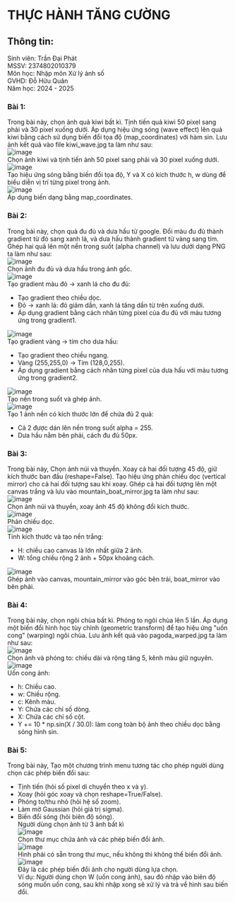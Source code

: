 # THỰC HÀNH TĂNG CƯỜNG  
## Thông tin:  
Sinh viên: Trần Đại Phát  
MSSV: 2374802010379  
Môn học: Nhập môn Xử lý ảnh số  
GVHD: Đỗ Hữu Quân  
Năm học: 2024 - 2025  

### Bài 1:  
Trong bài này, chọn ảnh quả kiwi bất kì. Tịnh tiến quả kiwi 50 pixel sang phải và 30 pixel xuống dưới. Áp dụng hiệu ứng sóng (wave effect) lên quả kiwi bằng cách sử dụng biến đổi tọa độ (map_coordinates) với hàm sin. Lưu ảnh kết quả vào file kiwi_wave.jpg ta làm như sau:  
![image](https://github.com/user-attachments/assets/e4b3e587-86cc-4655-bc4a-5edbff88afbd)  
Chọn ảnh kiwi và tịnh tiến ảnh 50 pixel sang phải và 30 pixel xuống dưới.  
![image](https://github.com/user-attachments/assets/f7c1e813-34c1-4609-adab-a96769f4a2a0)  
Tạo hiệu ứng sóng bằng biến đổi tọa độ, Y và X có kích thước h, w dùng để biểu diễn vị trí từng pixel trong ảnh.  
![image](https://github.com/user-attachments/assets/d65665e0-6b73-4596-86b7-4741e401ad1f)  
Áp dụng biến dạng bằng map_coordinates.  

### Bài 2:  
Trong bài này, chọn quả đu đủ và dưa hấu từ google. Đổi màu đu đủ thành gradient từ đỏ sang xanh lá, và dưa hấu thành gradient từ vàng sang tím. Ghép hai quả lên một nền trong suốt (alpha channel) và lưu dưới dạng PNG ta làm như sau:  
![image](https://github.com/user-attachments/assets/2e152053-f336-4293-9844-dafe87a8e0d5)  
Chọn ảnh đu đủ và dưa hấu trong ảnh gốc.  
![image](https://github.com/user-attachments/assets/7046e6b9-0d12-4bf3-845a-59817f18a5e2)  
Tạo gradient màu đỏ -> xanh lá cho đu đủ:  
- Tạo gradient theo chiều dọc.  
- Đỏ -> xanh lá: đỏ giảm dần, xanh lá tăng dần từ trên xuống dưới.  
- Áp dụng gradient bằng cách nhân từng pixel của đu đủ với màu tương ứng trong gradient1.  

![image](https://github.com/user-attachments/assets/f8fa5b22-1ed2-4d03-967e-fbfcf8f76769)  
Tạo gradient vàng -> tím cho dưa hấu:  
- Tạo gradient theo chiều ngang.  
- Vàng (255,255,0) → Tím (128,0,255).
- Áp dụng gradient bằng cách nhân từng pixel của dưa hấu với màu tương ứng trong gradient2.

![image](https://github.com/user-attachments/assets/8a1da8fb-bc2d-46f4-a7a6-127eaa335fb3)  
Tạo nền trong suốt và ghép ảnh.  
![image](https://github.com/user-attachments/assets/ea3e9ed1-e810-482e-8deb-ac17c8611674)  
Tạo 1 ảnh nền có kích thước lớn để chứa đủ 2 quả:  
- Cả 2 được dán lên nền trong suốt alpha = 255.
- Dưa hấu nằm bên phải, cách đu đủ 50px.

### Bài 3:  
Trong bài này, Chọn ảnh núi và thuyền. Xoay cả hai đối tượng 45 độ, giữ kích thước ban đầu (reshape=False). Tạo hiệu ứng phản chiếu dọc (vertical mirror) cho cả hai đối tượng sau khi xoay. Ghép cả hai đối tượng lên một canvas trắng và lưu vào mountain_boat_mirror.jpg ta làm như sau:  
![image](https://github.com/user-attachments/assets/95496724-a36f-485d-9346-55bd7b004d48)  
Chọn ảnh núi và thuyền, xoay ảnh 45 độ không đổi kích thước.  
![image](https://github.com/user-attachments/assets/b9b29ba9-8d61-42f6-91a9-8a8858ecf86d)  
Phản chiếu dọc.  
![image](https://github.com/user-attachments/assets/113e483f-2dc2-4c06-bc29-b24288065e1b)  
Tinh kích thước và tạo nền trắng:  
- H: chiều cao canvas là lớn nhất giữa 2 ảnh.
- W: tổng chiều rộng 2 ảnh + 50px khoảng cách.

![image](https://github.com/user-attachments/assets/b3b35e60-f47b-48d8-8007-daa3cb0a65f1)  
Ghép ảnh vào canvas, mountain_mirror vào góc bên trái, boat_mirror vào bên phải.  

### Bài 4:  
Trong bài này, chọn ngôi chùa bất kì. Phóng to ngôi chùa lên 5 lần. Áp dụng một biến đổi hình học tùy chỉnh (geometric transform) để tạo hiệu ứng "uốn cong" (warping) ngôi chùa. Lưu ảnh kết quả vào pagoda_warped.jpg ta làm như sau:  
![image](https://github.com/user-attachments/assets/6a6f4f20-7fb6-4ab4-84e3-a3c1190372e3)  
Chọn ảnh và phóng to: chiều dài và rộng tăng 5, kênh màu giữ nguyên.  
![image](https://github.com/user-attachments/assets/af30d8ad-1e43-47d6-a35c-3b5a97aef6ea)  
Uốn cong ảnh:  
- h: Chiều cao.
- w: Chiều rộng.
- c: Kênh màu.
- Y: Chứa các chỉ số dòng.
- X: Chứa các chỉ số cột.
- Y += 10 * np.sin(X / 30.0): làm cong toàn bộ ảnh theo chiều dọc bằng sóng hình sin.

### Bài 5:  
Trong bài này, Tạo một chương trình menu tương tác cho phép người dùng chọn các phép biến đổi sau:  
- Tịnh tiến (hỏi số pixel di chuyển theo x và y).  
- Xoay (hỏi góc xoay và chọn reshape=True/False).  
- Phóng to/thu nhỏ (hỏi hệ số zoom).  
- Làm mờ Gaussian (hỏi giá trị sigma).  
- Biến đổi sóng (hỏi biên độ sóng).   
Người dùng chọn ảnh từ 3 ảnh bất kì  
![image](https://github.com/user-attachments/assets/e7e6135e-99ec-48fb-897f-24b4969a883f)  
Chọn thư mục chứa ảnh và các phép biến đổi ảnh.  
![image](https://github.com/user-attachments/assets/e4d61f36-8bf0-4e8a-befa-8451d0c9fd27)  
Hình phải có sẵn trong thư mục, nếu không thì không thể biến đổi ảnh.  
![image](https://github.com/user-attachments/assets/4acf564e-e1c1-48d2-9e6d-31a0b64fa0d5)  
Đây là các phép biến đổi ảnh cho người dùng lựa chọn.  
Ví dụ: Người dùng chọn W (uốn cong ảnh), sau đó nhập vào biên độ sóng muốn uốn cong, sau khi nhập xong sẽ xử lý và trả về hình sau biến đổi.  































